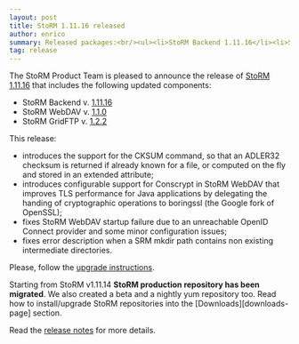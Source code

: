 ```yaml
---
layout: post
title: StoRM 1.11.16 released
author: enrico
summary: Released packages:<br/><ul><li>StoRM Backend 1.11.16</li><li>StoRM WebDAV 1.2.0</li><li>StoRM GridFTP 1.2.2</li></ul>
tag: release
---
```


The StoRM Product Team is pleased to announce the release of
[StoRM 1.11.16][release-notes] that includes the following updated components:

* StoRM Backend v. [1.11.16][backend-rn]
* StoRM WebDAV v. [1.1.0][webdav-rn]
* StoRM GridFTP v. [1.2.2][gridftp-rn]

This release:

*  introduces the support for the CKSUM command, so that an ADLER32 checksum is
returned if already known for a file, or computed on the fly and stored in an
extended attribute;
* introduces configurable support for Conscrypt in StoRM WebDAV that improves 
TLS performance for Java applications by delegating the handing of cryptographic
operations to boringssl (the Google fork of OpenSSL);
* fixes StoRM WebDAV startup failure due to an unreachable OpenID Connect provider
and some minor configuration issues;
* fixes error description when a SRM mkdir path contains non existing intermediate
directories.

Please, follow the [upgrade instructions][upgrade-instructions].

Starting from StoRM v1.11.14 **StoRM production repository has been migrated**. We also created a beta and a nightly yum repository too.
Read how to install/upgrade StoRM repositories into the [Downloads][downloads-page] section.

Read the [release notes][release-notes] for more details.

[backend-rn]: {{site.baseurl}}/release-notes/storm-backend-server/1.11.16/
[webdav-rn]: {{site.baseurl}}/release-notes/storm-webdav/1.2.0/
[gridftp-rn]: {{site.baseurl}}/release-notes/storm-gridftp-dsi/1.2.2/

[release-notes]: {{site.baseurl}}/release-notes/StoRM-v1.11.16.html
[download-page]: {{site.baseurl}}/download.html
[storm-sysadmin-guide]: {{site.baseurl}}/documentation/sysadmin-guide/1.11.16

[upgrade-instructions]: {{site.baseurl}}/documentation/sysadmin-guide/1.11.16/#upgrading
